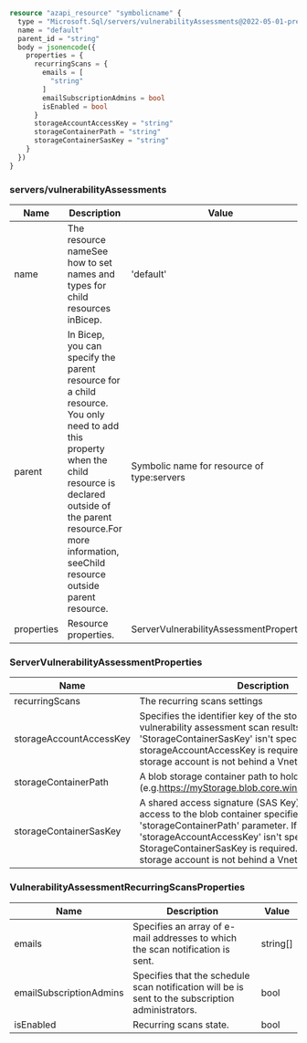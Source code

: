 ```terraform
resource "azapi_resource" "symbolicname" {
  type = "Microsoft.Sql/servers/vulnerabilityAssessments@2022-05-01-preview"
  name = "default"
  parent_id = "string"
  body = jsonencode({
    properties = {
      recurringScans = {
        emails = [
          "string"
        ]
        emailSubscriptionAdmins = bool
        isEnabled = bool
      }
      storageAccountAccessKey = "string"
      storageContainerPath = "string"
      storageContainerSasKey = "string"
    }
  })
}

```

### servers/vulnerabilityAssessments

| Name | Description | Value |
|-|-|-|
| name | The resource nameSee how to set names and types for child resources inBicep. | 'default' |
| parent | In Bicep, you can specify the parent resource for a child resource. You only need to add this property when the child resource is declared outside of the parent resource.For more information, seeChild resource outside parent resource. | Symbolic name for resource of type:servers |
| properties | Resource properties. | ServerVulnerabilityAssessmentProperties |


### ServerVulnerabilityAssessmentProperties

| Name | Description | Value |
|-|-|-|
| recurringScans | The recurring scans settings | VulnerabilityAssessmentRecurringScansProperties |
| storageAccountAccessKey | Specifies the identifier key of the storage account for vulnerability assessment scan results. If 'StorageContainerSasKey' isn't specified, storageAccountAccessKey is required. Applies only if the storage account is not behind a Vnet or a firewall | string |
| storageContainerPath | A blob storage container path to hold the scan results (e.g.https://myStorage.blob.core.windows.net/VaScans/). | string (required) |
| storageContainerSasKey | A shared access signature (SAS Key) that has write access to the blob container specified in 'storageContainerPath' parameter. If 'storageAccountAccessKey' isn't specified, StorageContainerSasKey is required. Applies only if the storage account is not behind a Vnet or a firewall | string |


### VulnerabilityAssessmentRecurringScansProperties

| Name | Description | Value |
|-|-|-|
| emails | Specifies an array of e-mail addresses to which the scan notification is sent. | string[] |
| emailSubscriptionAdmins | Specifies that the schedule scan notification will be is sent to the subscription administrators. | bool |
| isEnabled | Recurring scans state. | bool |


